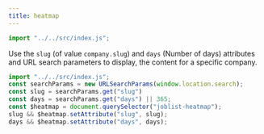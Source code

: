```yaml
---
title: heatmap
---
```


```js
import "../../src/index.js";
```

Use the `slug` (of value `company.slug`) and `days` (Number of days)
attributes and URL search parameters to display, the content for a
specific company.

```js
import "../../src/index.js";
const searchParams = new URLSearchParams(window.location.search);
const slug = searchParams.get("slug")
const days = searchParams.get("days") || 365;
const $heatmap = document.querySelector("joblist-heatmap");
slug && $heatmap.setAttribute("slug", slug);
days && $heatmap.setAttribute("days", days);
```

<joblist-heatmap></joblist-company-heatmap>
